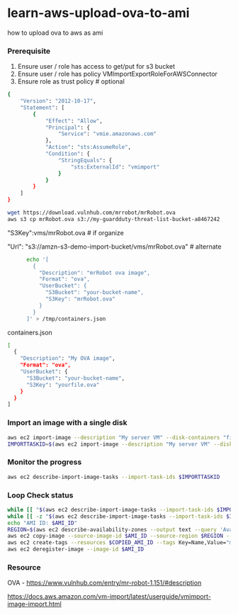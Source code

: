 # learn-aws-upload-ova-to-ami
how to upload ova to aws as ami

### Prerequisite
1. Ensure user / role has access to get/put for s3 bucket
2. Ensure user / role has policy VMImportExportRoleForAWSConnector
3. Ensure role as trust policy # optional
```bash
{
    "Version": "2012-10-17",
    "Statement": [
        {
            "Effect": "Allow",
            "Principal": {
                "Service": "vmie.amazonaws.com"
            },
            "Action": "sts:AssumeRole",
            "Condition": {
                "StringEquals": {
                    "sts:ExternalId": "vmimport"
                }
            }
        }
    ]
}
```
```bash
wget https://download.vulnhub.com/mrrobot/mrRobot.ova
aws s3 cp mrRobot.ova s3://my-guardduty-threat-list-bucket-a8467242
```
"S3Key":vms/mrRobot.ova # if organize

"Url": "s3://amzn-s3-demo-import-bucket/vms/mrRobot.ova" # alternate
```bash
      echo '[
        {
          "Description": "mrRobot ova image",
          "Format": "ova",
          "UserBucket": {
            "S3Bucket": "your-bucket-name",
            "S3Key": "mrRobot.ova"
          }
        }
      ]' > /tmp/containers.json
```
containers.json
```bash
[
  {
    "Description": "My OVA image",
    "Format": "ova",
    "UserBucket": {
      "S3Bucket": "your-bucket-name",
      "S3Key": "yourfile.ova"
    }
  }
]
```
### Import an image with a single disk
```bash
aws ec2 import-image --description "My server VM" --disk-containers "file://C:\import\containers.json"
IMPORTTASKID=$(aws ec2 import-image --description "My server VM" --disk-containers "file:///tmp/containers.json" --query ImportTaskId --output text)
```
### Monitor the progress
```bash
aws ec2 describe-import-image-tasks --import-task-ids $IMPORTTASKID
```
### Loop Check status
```bash
while [[ "$(aws ec2 describe-import-image-tasks --import-task-ids $IMPORTTASKID --query 'ImportImageTasks[*].StatusMessage' --output text)" != "completed" ]]; do echo $(aws ec2 describe-import-image-tasks --import-task-ids $IMPORTTASKID --query 'ImportImageTasks[*].StatusMessage' --output text); sleep 10; done; echo "Import completed!"
while [[ -z "$(aws ec2 describe-import-image-tasks --import-task-ids $IMPORTTASKID --query 'ImportImageTasks[*].ImageId' --output text)" ]]; do echo "Waiting for AMI ID..."; sleep 10; done; AMI_ID=$(aws ec2 describe-import-image-tasks --import-task-ids $IMPORTTASKID --query 'ImportImageTasks[*].ImageId' --output text);
echo "AMI ID: $AMI_ID"
REGION=$(aws ec2 describe-availability-zones --output text --query 'AvailabilityZones[0].[RegionName]')
aws ec2 copy-image --source-image-id $AMI_ID --source-region $REGION --region $REGION --name mrRobot-${AMI_ID#ami-} --description "Based on the show, Mr. Robot."
aws ec2 create-tags --resources $COPIED_AMI_ID --tags Key=Name,Value="mrRobot"
aws ec2 deregister-image --image-id $AMI_ID
```
### Resource
OVA - https://www.vulnhub.com/entry/mr-robot-1,151/#description

https://docs.aws.amazon.com/vm-import/latest/userguide/vmimport-image-import.html

